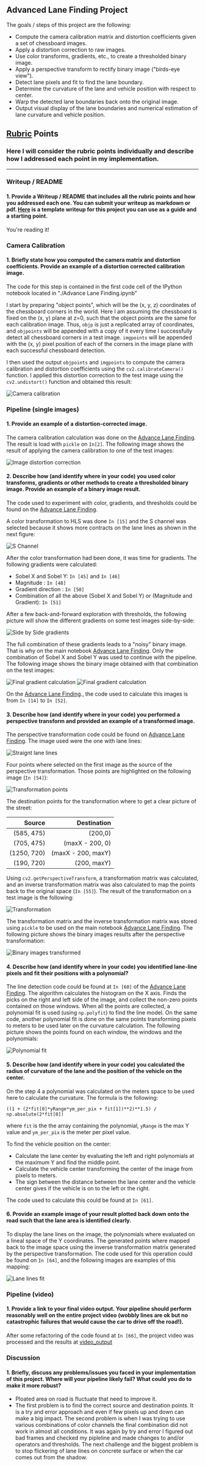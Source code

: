 ## **Advanced Lane Finding Project**

The goals / steps of this project are the following:

* Compute the camera calibration matrix and distortion coefficients given a set of chessboard images.
* Apply a distortion correction to raw images.
* Use color transforms, gradients, etc., to create a thresholded binary image.
* Apply a perspective transform to rectify binary image ("birds-eye view").
* Detect lane pixels and fit to find the lane boundary.
* Determine the curvature of the lane and vehicle position with respect to center.
* Warp the detected lane boundaries back onto the original image.
* Output visual display of the lane boundaries and numerical estimation of lane curvature and vehicle position.

[//]: # (Image References)

[image1]: ./examples/undistort_output.png "Undistorted"
[image2]: ./test_images/test1.jpg "Road Transformed"
[image3]: ./examples/binary_combo_example.jpg "Binary Example"
[image4]: ./examples/warped_straight_lines.jpg "Warp Example"
[image5]: ./examples/color_fit_lines.jpg "Fit Visual"
[image6]: ./examples/example_output.jpg "Output"
[video1]: ./video_output/project_video.mp4 "Video"

## [Rubric](https://review.udacity.com/#!/rubrics/571/view) Points

### Here I will consider the rubric points individually and describe how I addressed each point in my implementation.  

---

### Writeup / README

#### 1. Provide a Writeup / README that includes all the rubric points and how you addressed each one.  You can submit your writeup as markdown or pdf.  [Here](https://github.com/udacity/CarND-Advanced-Lane-Lines/blob/master/writeup_template.md) is a template writeup for this project you can use as a guide and a starting point.  

You're reading it!

### Camera Calibration

#### 1. Briefly state how you computed the camera matrix and distortion coefficients. Provide an example of a distortion corrected calibration image.

The code for this step is contained in the first code cell of the IPython notebook located in "./Advance Lane Finding.ipynb"

I start by preparing "object points", which will be the (x, y, z) coordinates of the chessboard corners in the world. Here I am assuming the chessboard is fixed on the (x, y) plane at z=0, such that the object points are the same for each calibration image.  Thus, `objp` is just a replicated array of coordinates, and `objpoints` will be appended with a copy of it every time I successfully detect all chessboard corners in a test image.  `imgpoints` will be appended with the (x, y) pixel position of each of the corners in the image plane with each successful chessboard detection.  

I then used the output `objpoints` and `imgpoints` to compute the camera calibration and distortion coefficients using the `cv2.calibrateCamera()` function.  I applied this distortion correction to the test image using the `cv2.undistort()` function and obtained this result: 

![Camera calibration](output_images/camera_calibration.png)

### Pipeline (single images)

#### 1. Provide an example of a distortion-corrected image.
The camera calibration calculation was done on the [Advance Lane Finding](Advance%20Lane%20Finding.ipynb). The result is load with `pickle` on `In[2]`.
The following image shows the result of applying the camera calibration to one of the test images:

![Image distortion correction](output_images/undist.png)

#### 2. Describe how (and identify where in your code) you used color transforms, gradients or other methods to create a thresholded binary image. Provide an example of a binary image result.

The code used to experiment with color, gradients, and thresholds could be found on the [Advance Lane Finding](Advance%20Lane%20Finding.ipynb).

A color transformation to HLS was done `In [15]` and the S channel was selected because it shows more contracts on the lane lines as shown in the next figure:

![S Channel](output_images/schannel.png)

After the color transformation had been done, it was time for gradients. The following gradients were calculated:

- Sobel X and Sobel Y: `In [45]` and `In [46]`
- Magnitude : `In [48]`
- Gradient direction : `In [50]`
- Combination of all the above (Sobel X and Sobel Y) or (Magnitude and Gradient): `In [51]`

After a few back-and-forward exploration with thresholds, the following picture will show the different gradients on some test images side-by-side:

![Side by Side gradients](output_images/sidebyside.png)

The full combination of these gradients leads to a "noisy" binary image. That is why on the main notebook [Advance Lane Finding](Advance%20Lane%20Finding.ipynb). Only the combination of Sobel X and Sobel Y was used to continue with the pipeline. The following image shows the binary image obtained with that combination on the test images:

![Final gradient calculation](output_images/finalgradient.png)
![Final gradient calculation](output_images/finalgradient1.png)


On the [Advance Lane Finding](Advance%20Lane%20Finding.ipynb)., the code used to calculate this images is from `In [14]` to `In [52]`.

#### 3. Describe how (and identify where in your code) you performed a perspective transform and provided an example of a transformed image.

The perspective transformation code could be found on [Advance Lane Finding](Advance%20Lane%20Finding.ipynb). The image used were the one with lane lines:

![Straignt lane lines](output_images/straightlines.png)

Four points where selected on the first image as the source of the perspective transformation. Those points are highlighted on the following image (`In [54]`):

![Transformation points](output_images/transformationpoints.png)

The destination points for the transformation where to get a clear picture of the street:

|Source|Destination|
|-----:|----------:|
|(585, 475)|(200,0)|
|(705, 475)|(maxX - 200, 0)|
|(1250, 720)|(maxX - 200, maxY)|
|(190, 720)|(200, maxY)|

Using `cv2.getPerspectiveTransform`, a transformation matrix was calculated, and an inverse transformation matrix was also calculated to map the points back to the original space (`In [55]`). The result of the transformation on a test image is the following:

![Transformation](output_images/transformation.png)

The transformation matrix and the inverse transformation matrix was stored using `pickle` to be used on the main notebook [Advance Lane Finding](Advance%20Lane%20Finding.ipynb). The following picture shows the binary images results after the perspective transformation:

![Binary images transformed](output_images/binarytransformed.png)

#### 4. Describe how (and identify where in your code) you identified lane-line pixels and fit their positions with a polynomial?

The line detection code could be found at `In [60]` of the [Advance Lane Finding](Advance%20Lane%20Finding.ipynb). The algorithm calculates the histogram on the X axis. Finds the picks on the right and left side of the image, and collect the non-zero points contained on those windows. When all the points are collected, a polynomial fit is used (using `np.polyfit`) to find the line model. On the same code, another polynomial fit is done on the same points transforming pixels to meters to be used later on the curvature calculation. The following picture shows the points found on each window, the windows and the polynomials:

![Polynomial fit](output_images/polyfit.png)

#### 5. Describe how (and identify where in your code) you calculated the radius of curvature of the lane and the position of the vehicle on the center.

On the step 4 a polynomial was calculated on the meters space to be used here to calculate the curvature. The formula is the following:

```
((1 + (2*fit[0]*yRange*ym_per_pix + fit[1])**2)**1.5) / np.absolute(2*fit[0])
```

where `fit` is the the array containing the polynomial, `yRange` is the max Y value and `ym_per_pix` is the meter per pixel value.

To find the vehicle position on the center:

- Calculate the lane center by evaluating the left and right polynomials at the maximum Y and find the middle point.
- Calculate the vehicle center transforming the center of the image from pixels to meters.
- The sign between the distance between the lane center and the vehicle center gives if the vehicle is on to the left or the right.

The code used to calculate this could be found at `In [61]`.

#### 6. Provide an example image of your result plotted back down onto the road such that the lane area is identified clearly.

To display the lane lines on the image, the polynomials where evaluated on a lineal space of the Y coordinates. The generated points where mapped back to the image space using the inverse transformation matrix generated by the perspective transformation. The code used for this operation could be found on `In [64]`, and the following images are examples of this mapping:

![Lane lines fit](output_images/lanelines.png)


### Pipeline (video)

#### 1. Provide a link to your final video output. Your pipeline should perform reasonably well on the entire project video (wobbly lines are ok but no catastrophic failures that would cause the car to drive off the road!).

After some refactoring of the code found at `In [66]`, the project video was processed and the results at [video_output](./video_output/project_video_output.mp4)

### Discussion

#### 1. Briefly, discuss any problems/issues you faced in your implementation of this project. Where will your pipeline likely fail? What could you do to make it more robust?
- Ploated area on road is fluctuate that need to improve it.
- The first problem is to find the correct source and destination points. It is a try and error approach and even if few pixels up and down can make a big impact. The second problem is when I was trying to use various combinations of color channels the final combination did not work in almost all conditions. It was again by try and error I figured out bad frames and checked my pipleline and made changes to and/or operators and thresholds. The next challenge and the biggest problem is to stop flickering of lane lines on concrete surface or when the car comes out from the shadow.
